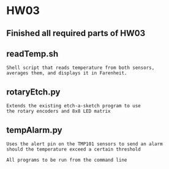 # HW03

## Finished all required parts of HW03

## readTemp.sh
	Shell script that reads temperature from both sensors, 
	averages them, and displays it in Farenheit.
## rotaryEtch.py
	Extends the existing etch-a-sketch program to use 
	the rotary encoders and 8x8 LED matrix  
## tempAlarm.py
	Uses the alert pin on the TMP101 sensors to send an alarm 
	should the temperature exceed a certain threshold

	All programs to be run from the command line
